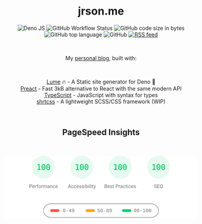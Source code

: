 <h1 align="center">jrson.me</h1>
<p align="center">
  <picture>
    <img src="https://img.shields.io/badge/built%20with-deno.land-000000?style=flat-square&amp;logo=deno&amp;logoColor=ffffff" alt="Deno JS" />
  </picture>
  <picture>
    <img src="https://img.shields.io/github/actions/workflow/status/jrson83/jrson.me/deploy-site.yml?branch=main&amp;style=flat-square&amp;logo=github" alt="GitHub Workflow Status" />
  </picture>
  <picture>
    <img src="https://img.shields.io/github/languages/code-size/jrson83/jrson.me?style=flat-square&amp;logo=visual-studio-code" alt="GitHub code size in bytes" />
  </picture>
  <picture>
    <img src="https://img.shields.io/github/languages/top/jrson83/jrson.me?logo=typescript&amp;style=flat-square" alt="GitHub top language" />
  </picture>
  <picture>
    <img src="https://img.shields.io/github/license/jrson83/jrson.me?style=flat-square" alt="GitHub" />
  </picture>
  <a href="https://jrson.me/feed.xml">
    <picture>
      <img src="https://img.shields.io/badge/rss-feed-F58025?logo=rss&logoColor=fff&style=flat-square" alt="RSS feed" />
    </picture>
  </a>
</p>
<br />
<p align="center">My <a href="https://jrson.me/">personal blog</a>, built with:</p>
<br />
<p align="center">
  <a href="https://lume.land/">Lume</a> 🔥 - A Static site generator for Deno 🦕<br />
  <a href="https://preactjs.com/">Preact</a> - Fast 3kB alternative to React with the same modern API<br />
  <a href="https://www.typescriptlang.org/">TypeScript</a> - JavaScript with syntax for types<br />
  <a href="https://github.com/jrson83/shrtcss">shrtcss</a> - A lightweight SCSS/CSS framework (WIP)<br />
</p>
<br />
<h2 align="center">PageSpeed Insights</h2>
<br />
<p align="center">
  <a href="https://jrson.me/">
    <picture>
      <img src="/.github/assets/pagespeed-insights-svg.glitch.svg" style="width:600px;" alt="PageSpeed Insights" />
    </picture>
  </a>
</p>
